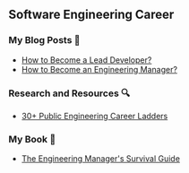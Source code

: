 ## Software Engineering Career

### My Blog Posts 📝

- [How to Become a Lead Developer?](https://nidup.io/blog/how-to-become-a-lead-developer)
- [How to Become an Engineering Manager?](https://nidup.io/blog/how-to-become-an-engineering-manager)

### Research and Resources 🔍

- [30+ Public Engineering Career Ladders](https://nidup.io/garden/engineering-career-ladders)

### My Book 📖

- [The Engineering Manager's Survival Guide](https://nidup.io/the-engineering-managers-survival-guide)
